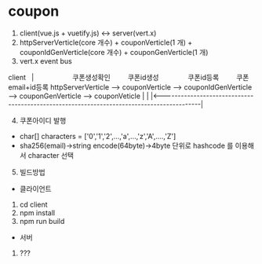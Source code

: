 # coupon

1. client(vue.js + vuetify.js) <-> server(vert.x)
2. httpServerVerticle(core 개수) + couponVerticle(1 개) + couponIdGenVerticle(core 개수) + couponGenVerticle(1 개)
3. vert.x event bus                                                         

client
   |                    쿠폰생성확인         쿠폰id생성                쿠폰id등록         쿠폰email+id등록
httpServerVerticle --> couponVerticle --> couponIdGenVerticle --> couponGenVerticle --> couponVeticle
   |                                                                                           |
   |<------------------------------------------------------------------------------------------|
   
4. 쿠폰아이디 발행
- char[] characters = ['0','1','2',...,'a',...,'z','A',....,'Z']
- sha256(email)->string encode(64byte)->4byte 단위로 hashcode 를 이용해서 character 선택 

5. 빌드방법
 - 클라이언트
  1. cd client
  2. npm install
  3. npm run build
 
 - 서버
  1. ???
